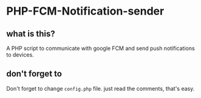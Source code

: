 # PHP-FCM-Notification-sender
## what is this?
A PHP script to communicate with google FCM and send push notifications to devices.
## don't forget to
Don't forget to change `config.php` file. just read the comments, that's easy.
